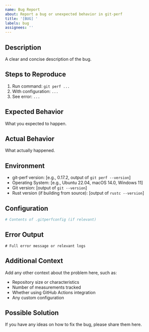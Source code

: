 ```yaml
---
name: Bug Report
about: Report a bug or unexpected behavior in git-perf
title: '[BUG] '
labels: bug
assignees: ''
---
```


## Description

A clear and concise description of the bug.

## Steps to Reproduce

1. Run command: `git perf ...`
2. With configuration: `...`
3. See error: `...`

## Expected Behavior

What you expected to happen.

## Actual Behavior

What actually happened.

## Environment

- git-perf version: [e.g., 0.17.2, output of `git perf --version`]
- Operating System: [e.g., Ubuntu 22.04, macOS 14.0, Windows 11]
- Git version: [output of `git --version`]
- Rust version (if building from source): [output of `rustc --version`]

## Configuration

```toml
# Contents of .gitperfconfig (if relevant)
```

## Error Output

```
# Full error message or relevant logs
```

## Additional Context

Add any other context about the problem here, such as:
- Repository size or characteristics
- Number of measurements tracked
- Whether using GitHub Actions integration
- Any custom configuration

## Possible Solution

If you have any ideas on how to fix the bug, please share them here.
